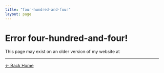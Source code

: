 ```yaml
---
title: "four-hundred-and-four"
layout: page
---
```


# Error <yeet>four-hundred-and-four!</yeet>

This page may exist on an older version of my website at _<script>document.write(`<a href="https://2019.melody.cool${window.location.pathname}" target="_blank">https://2019.melody.cool${window.location.pathname}</a>`);</script>_

---

<a href="/" class="button uno">← Back Home</a>
